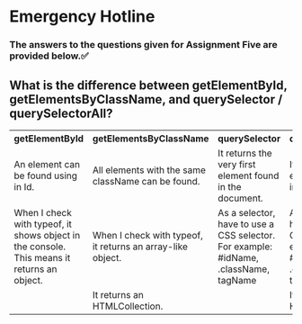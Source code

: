 # **Emergency Hotline**

### The answers to the questions given for Assignment Five are provided below.✅

## What is the difference between getElementById, getElementsByClassName, and querySelector / querySelectorAll?

<table style="width:100%">
    <tr>
        <th style="width:25%">getElementById</th>
        <th style="width:25%">getElementsByClassName</th>
        <th style="width:25%">querySelector</th>
        <th style="width:25%">querySelectorAll</th>
    </tr>
    <tr>
        <td>An element can be found using in Id.</td>
        <td>All elements with the same className can be found.</td>
        <td>It returns the very first element found in the document.</td>
        <td>It returns all the elements found in the document.</td>
    </tr>
    <tr>
        <td>When I check with typeof, it shows object in the console. This means it returns an object.</td>
        <td>When I check with typeof, it returns an array-like object.</td>
        <td>As a selector, have to use a CSS selector. For example: #idName, .className, tagName</td>
        <td>As a selector, have to use a CSS selector. For example: #idName, .className, tagName</td>
    </tr>
    <tr>
        <td></td>
        <td>It returns an HTMLCollection.</td>
        <td></td>
        <td>It returns an HTMLCollection.</td>
    </tr>
</table>
